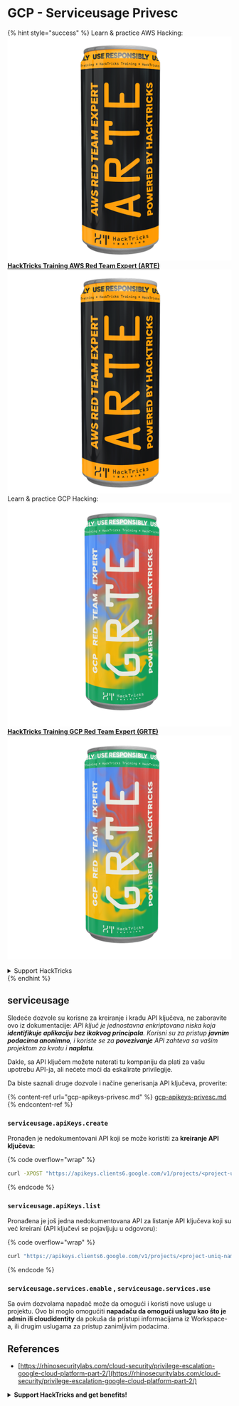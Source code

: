 # GCP - Serviceusage Privesc

{% hint style="success" %}
Learn & practice AWS Hacking:<img src="../../../.gitbook/assets/image (1).png" alt="" data-size="line">[**HackTricks Training AWS Red Team Expert (ARTE)**](https://training.hacktricks.xyz/courses/arte)<img src="../../../.gitbook/assets/image (1).png" alt="" data-size="line">\
Learn & practice GCP Hacking: <img src="../../../.gitbook/assets/image (2).png" alt="" data-size="line">[**HackTricks Training GCP Red Team Expert (GRTE)**<img src="../../../.gitbook/assets/image (2).png" alt="" data-size="line">](https://training.hacktricks.xyz/courses/grte)

<details>

<summary>Support HackTricks</summary>

* Check the [**subscription plans**](https://github.com/sponsors/carlospolop)!
* **Join the** 💬 [**Discord group**](https://discord.gg/hRep4RUj7f) or the [**telegram group**](https://t.me/peass) or **follow** us on **Twitter** 🐦 [**@hacktricks\_live**](https://twitter.com/hacktricks\_live)**.**
* **Share hacking tricks by submitting PRs to the** [**HackTricks**](https://github.com/carlospolop/hacktricks) and [**HackTricks Cloud**](https://github.com/carlospolop/hacktricks-cloud) github repos.

</details>
{% endhint %}

## serviceusage

Sledeće dozvole su korisne za kreiranje i krađu API ključeva, ne zaboravite ovo iz dokumentacije: _API ključ je jednostavna enkriptovana niska koja **identifikuje aplikaciju bez ikakvog principala**. Korisni su za pristup **javnim podacima anonimno**, i koriste se za **povezivanje** API zahteva sa vašim projektom za kvotu i **naplatu**._

Dakle, sa API ključem možete naterati tu kompaniju da plati za vašu upotrebu API-ja, ali nećete moći da eskalirate privilegije.

Da biste saznali druge dozvole i načine generisanja API ključeva, proverite:

{% content-ref url="gcp-apikeys-privesc.md" %}
[gcp-apikeys-privesc.md](gcp-apikeys-privesc.md)
{% endcontent-ref %}

### `serviceusage.apiKeys.create`

Pronađen je nedokumentovani API koji se može koristiti za **kreiranje API ključeva:**

{% code overflow="wrap" %}
```bash
curl -XPOST "https://apikeys.clients6.google.com/v1/projects/<project-uniq-name>/apiKeys?access_token=$(gcloud auth print-access-token)"
```
{% endcode %}

### `serviceusage.apiKeys.list`

Pronađena je još jedna nedokumentovana API za listanje API ključeva koji su već kreirani (API ključevi se pojavljuju u odgovoru):

{% code overflow="wrap" %}
```bash
curl "https://apikeys.clients6.google.com/v1/projects/<project-uniq-name>/apiKeys?access_token=$(gcloud auth print-access-token)"
```
{% endcode %}

### **`serviceusage.services.enable`** , **`serviceusage.services.use`**

Sa ovim dozvolama napadač može da omogući i koristi nove usluge u projektu. Ovo bi moglo omogućiti **napadaču da omogući uslugu kao što je admin ili cloudidentity** da pokuša da pristupi informacijama iz Workspace-a, ili drugim uslugama za pristup zanimljivim podacima.

## **References**

* [https://rhinosecuritylabs.com/cloud-security/privilege-escalation-google-cloud-platform-part-2/](https://rhinosecuritylabs.com/cloud-security/privilege-escalation-google-cloud-platform-part-2/)

<details>

<summary><strong>Support HackTricks and get benefits!</strong></summary>

Da li radite u **cybersecurity company**? Da li želite da vidite vašu **company advertised in HackTricks**? ili želite da imate pristup **latest version of the PEASS or download HackTricks in PDF**? Proverite [**SUBSCRIPTION PLANS**](https://github.com/sponsors/carlospolop)!

Otkrijte [**The PEASS Family**](https://opensea.io/collection/the-peass-family), našu kolekciju ekskluzivnih [**NFTs**](https://opensea.io/collection/the-peass-family)

Dobijte [**official PEASS & HackTricks swag**](https://peass.creator-spring.com)

**Join the** [**💬**](https://emojipedia.org/speech-balloon/) [**Discord group**](https://discord.gg/hRep4RUj7f) or the [**telegram group**](https://t.me/peass) or **follow** me on **Twitter** [**🐦**](https://github.com/carlospolop/hacktricks/tree/7af18b62b3bdc423e11444677a6a73d4043511e9/\[https:/emojipedia.org/bird/README.md)[**@carlospolopm**](https://twitter.com/carlospolopm)**.**

**Share your hacking tricks submitting PRs to the** [**hacktricks github repo**](https://github.com/carlospolop/hacktricks)\*\*\*\*

**.**

</details>
